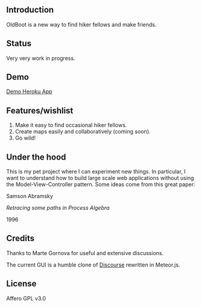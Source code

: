 ## Introduction

OldBoot is a new way to find hiker fellows and make friends.

## Status

Very very work in progress.

## Demo

[Demo Heroku App](http://oldboot.herokuapp.com/)

## Features/wishlist

1. Make it easy to find occasional hiker fellows.
2. Create maps easily and collaboratively (coming soon).
3. Go wild!

## Under the hood

This is my pet project where I can experiment new things. In particular, I want to understand how to build large scale web applications without using the Model-View-Controller pattern. Some ideas come from this great paper:

Samson Abramsky

*Retracing some paths in Process Algebra*

1996

## Credits

Thanks to Marte Gornova for useful and extensive discussions.

The current GUI is a humble clone of [Discourse](https://github.com/discourse/discourse) rewritten in Meteor.js.

## License

Affero GPL v3.0